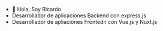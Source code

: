 - 👋 Hola, Soy Ricardo
- Desarrollador de aplicaciones Backend con express.js
- Desarrollador de apliaciones Frontedn con Vue.js y Nuxt.js
